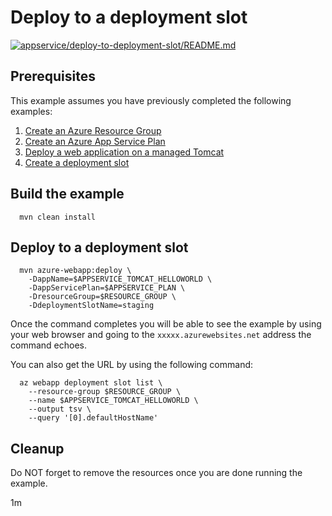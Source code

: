 
# Deploy to a deployment slot

[![appservice/deploy-to-deployment-slot/README.md](https://github.com/Azure-Samples/java-on-azure-examples/actions/workflows/appservice_deploy-to-deployment-slot_README_md.yml/badge.svg)](https://github.com/Azure-Samples/java-on-azure-examples/actions/workflows/appservice_deploy-to-deployment-slot_README_md.yml)

## Prerequisites

<!-- workflow.run()

  if [[ -z $REGION ]]; then
    export REGION=westus
  fi

  -->
<!-- workflow.cron(0 14 * * 2) -->
<!-- workflow.include(../create-deployment-slot/README.md) -->

This example assumes you have previously completed the following examples:

1. [Create an Azure Resource Group](../../group/create/README.md)
1. [Create an Azure App Service Plan](../create-plan/README.md)
1. [Deploy a web application on a managed Tomcat](../tomcat-helloworld/README.md)
1. [Create a deployment slot](../create-deployment-slot/README.md)

## Build the example

<!-- workflow.run() 

  cd appservice/deploy-to-deployment-slot

  -->

````shell
  mvn clean install
````

## Deploy to a deployment slot

````shell
  mvn azure-webapp:deploy \
    -DappName=$APPSERVICE_TOMCAT_HELLOWORLD \
    -DappServicePlan=$APPSERVICE_PLAN \
    -DresourceGroup=$RESOURCE_GROUP \
    -DdeploymentSlotName=staging
````

<!-- workflow.run()

  sleep 60
  cd ../..

  -->

<!-- workflow.directOnly() 

  export RESULT=$(az webapp deployment slot list --resource-group $RESOURCE_GROUP --name $APPSERVICE_TOMCAT_HELLOWORLD --output tsv --query '[0].state')
  if [[ "$RESULT" != Running ]]; then
    echo 'Deployment slot is NOT running'
    az group delete --name $RESOURCE_GROUP --yes || true
    exit 1
  fi
  sleep 60
  export URL=https://$(az webapp deployment slot list --resource-group $RESOURCE_GROUP --name $APPSERVICE_TOMCAT_HELLOWORLD --output tsv --query '[0].defaultHostName')
  export RESULT=$(curl $URL)
  az group delete --name $RESOURCE_GROUP --yes || true
  if [[ "$RESULT" != *"Hello Staging"* ]]; then
    echo "Response did not contain 'Hello Staging'"
    exit 1
  fi

  -->

Once the command completes you will be able to see the example by using your web
browser and going to the `xxxxx.azurewebsites.net` address the command echoes.

You can also get the URL by using the following command:

```text
  az webapp deployment slot list \
    --resource-group $RESOURCE_GROUP \
    --name $APPSERVICE_TOMCAT_HELLOWORLD \
    --output tsv \
    --query '[0].defaultHostName'
```

## Cleanup

Do NOT forget to remove the resources once you are done running the example.

1m
